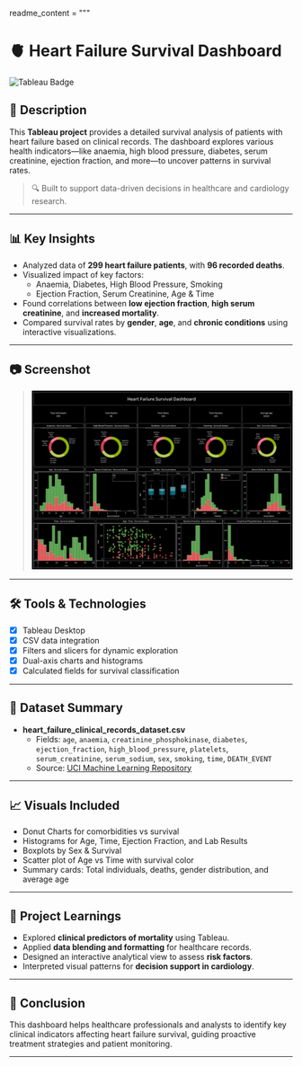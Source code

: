 
readme_content = """
# 🫀 Heart Failure Survival Dashboard

![Tableau Badge](https://img.shields.io/badge/Tableau-Dashboard-E97627?style=for-the-badge&logo=tableau&logoColor=white)

## 📌 Description

This **Tableau project** provides a detailed survival analysis of patients with heart failure based on clinical records. The dashboard explores various health indicators—like anaemia, high blood pressure, diabetes, serum creatinine, ejection fraction, and more—to uncover patterns in survival rates.

> 🔍 Built to support data-driven decisions in healthcare and cardiology research.

---

## 📊 Key Insights

- Analyzed data of **299 heart failure patients**, with **96 recorded deaths**.
- Visualized impact of key factors:
  - Anaemia, Diabetes, High Blood Pressure, Smoking  
  - Ejection Fraction, Serum Creatinine, Age & Time
- Found correlations between **low ejection fraction**, **high serum creatinine**, and **increased mortality**.
- Compared survival rates by **gender**, **age**, and **chronic conditions** using interactive visualizations.

---

## 📷 Screenshot

> ![](https://github.com/pratiik1516/Heart-Failure-Survival-Dashboard/blob/main/Dashboard%201.png)

---

## 🛠 Tools & Technologies

- [x] Tableau Desktop  
- [x] CSV data integration  
- [x] Filters and slicers for dynamic exploration  
- [x] Dual-axis charts and histograms  
- [x] Calculated fields for survival classification

---

## 📁 Dataset Summary

- **heart_failure_clinical_records_dataset.csv**  
  - Fields: `age`, `anaemia`, `creatinine_phosphokinase`, `diabetes`, `ejection_fraction`, `high_blood_pressure`, `platelets`, `serum_creatinine`, `serum_sodium`, `sex`, `smoking`, `time`, `DEATH_EVENT`
  - Source: [UCI Machine Learning Repository](https://archive.ics.uci.edu/ml/datasets/Heart+failure+clinical+records)

---

## 📈 Visuals Included

- Donut Charts for comorbidities vs survival  
- Histograms for Age, Time, Ejection Fraction, and Lab Results  
- Boxplots by Sex & Survival  
- Scatter plot of Age vs Time with survival color  
- Summary cards: Total individuals, deaths, gender distribution, and average age

---

## 🧠 Project Learnings

- Explored **clinical predictors of mortality** using Tableau.
- Applied **data blending and formatting** for healthcare records.
- Designed an interactive analytical view to assess **risk factors**.
- Interpreted visual patterns for **decision support in cardiology**.

---


## 🏁 Conclusion

This dashboard helps healthcare professionals and analysts to identify key clinical indicators affecting heart failure survival, guiding proactive treatment strategies and patient monitoring.

---

